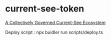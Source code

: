 # current-see-token


[A Collectively Governed Current-See Ecosystem](https://docs.google.com/document/d/1i2tbebBkJIqMjEW5hLiGssevBs29JHLj8URQxu6x1hc/edit#heading=h.vajb8ol92qio)


Deploy script : npx buidler run scripts/deploy.ts
